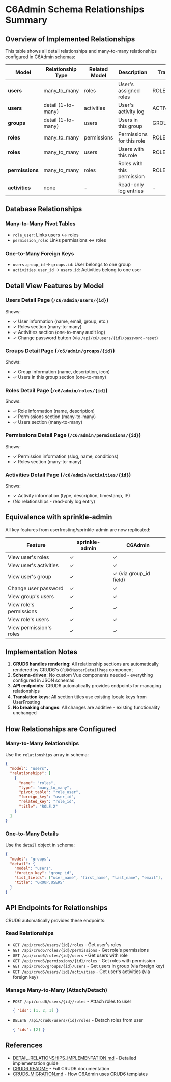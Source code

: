 # C6Admin Schema Relationships Summary

## Overview of Implemented Relationships

This table shows all detail relationships and many-to-many relationships configured in C6Admin schemas:

| Model | Relationship Type | Related Model | Description | Translation Key |
|-------|------------------|---------------|-------------|-----------------|
| **users** | many_to_many | roles | User's assigned roles | ROLE.2 |
| **users** | detail (1-to-many) | activities | User's activity log | ACTIVITY.2 |
| **groups** | detail (1-to-many) | users | Users in this group | GROUP.USERS |
| **roles** | many_to_many | permissions | Permissions for this role | ROLE.PERMISSIONS |
| **roles** | many_to_many | users | Users with this role | ROLE.USERS |
| **permissions** | many_to_many | roles | Roles with this permission | ROLE.2 |
| **activities** | none | - | Read-only log entries | - |

## Database Relationships

### Many-to-Many Pivot Tables
- `role_user`: Links users ↔ roles
- `permission_role`: Links permissions ↔ roles

### One-to-Many Foreign Keys
- `users.group_id` → `groups.id`: User belongs to one group
- `activities.user_id` → `users.id`: Activities belong to one user

## Detail View Features by Model

### Users Detail Page (`/c6/admin/users/{id}`)
Shows:
- ✓ User information (name, email, group, etc.)
- ✓ Roles section (many-to-many)
- ✓ Activities section (one-to-many audit log)
- ✓ Change password button (via `/api/c6/users/{id}/password-reset`)

### Groups Detail Page (`/c6/admin/groups/{id}`)
Shows:
- ✓ Group information (name, description, icon)
- ✓ Users in this group section (one-to-many)

### Roles Detail Page (`/c6/admin/roles/{id}`)
Shows:
- ✓ Role information (name, description)
- ✓ Permissions section (many-to-many)
- ✓ Users section (many-to-many)

### Permissions Detail Page (`/c6/admin/permissions/{id}`)
Shows:
- ✓ Permission information (slug, name, conditions)
- ✓ Roles section (many-to-many)

### Activities Detail Page (`/c6/admin/activities/{id}`)
Shows:
- ✓ Activity information (type, description, timestamp, IP)
- (No relationships - read-only log entry)

## Equivalence with sprinkle-admin

All key features from userfrosting/sprinkle-admin are now replicated:

| Feature | sprinkle-admin | C6Admin |
|---------|----------------|---------|
| View user's roles | ✓ | ✓ |
| View user's activities | ✓ | ✓ |
| View user's group | ✓ | ✓ (via group_id field) |
| Change user password | ✓ | ✓ |
| View group's users | ✓ | ✓ |
| View role's permissions | ✓ | ✓ |
| View role's users | ✓ | ✓ |
| View permission's roles | ✓ | ✓ |

## Implementation Notes

1. **CRUD6 handles rendering**: All relationship sections are automatically rendered by CRUD6's `CRUD6MasterDetailPage` component
2. **Schema-driven**: No custom Vue components needed - everything configured in JSON schemas
3. **API endpoints**: CRUD6 automatically provides endpoints for managing relationships
4. **Translation keys**: All section titles use existing locale keys from UserFrosting
5. **No breaking changes**: All changes are additive - existing functionality unchanged

## How Relationships are Configured

### Many-to-Many Relationships

Use the `relationships` array in schema:

```json
{
  "model": "users",
  "relationships": [
    {
      "name": "roles",
      "type": "many_to_many",
      "pivot_table": "role_user",
      "foreign_key": "user_id",
      "related_key": "role_id",
      "title": "ROLE.2"
    }
  ]
}
```

### One-to-Many Details

Use the `detail` object in schema:

```json
{
  "model": "groups",
  "detail": {
    "model": "users",
    "foreign_key": "group_id",
    "list_fields": ["user_name", "first_name", "last_name", "email"],
    "title": "GROUP.USERS"
  }
}
```

## API Endpoints for Relationships

CRUD6 automatically provides these endpoints:

### Read Relationships
- `GET /api/crud6/users/{id}/roles` - Get user's roles
- `GET /api/crud6/roles/{id}/permissions` - Get role's permissions
- `GET /api/crud6/roles/{id}/users` - Get users with role
- `GET /api/crud6/permissions/{id}/roles` - Get roles with permission
- `GET /api/crud6/groups/{id}/users` - Get users in group (via foreign key)
- `GET /api/crud6/users/{id}/activities` - Get user's activities (via foreign key)

### Manage Many-to-Many (Attach/Detach)
- `POST /api/crud6/users/{id}/roles` - Attach roles to user
  ```json
  { "ids": [1, 2, 3] }
  ```
- `DELETE /api/crud6/users/{id}/roles` - Detach roles from user
  ```json
  { "ids": [2] }
  ```

## References

- [DETAIL_RELATIONSHIPS_IMPLEMENTATION.md](./DETAIL_RELATIONSHIPS_IMPLEMENTATION.md) - Detailed implementation guide
- [CRUD6 README](../node_modules/@ssnukala/sprinkle-crud6/README.md) - Full CRUD6 documentation
- [CRUD6_MIGRATION.md](./CRUD6_MIGRATION.md) - How C6Admin uses CRUD6 templates
